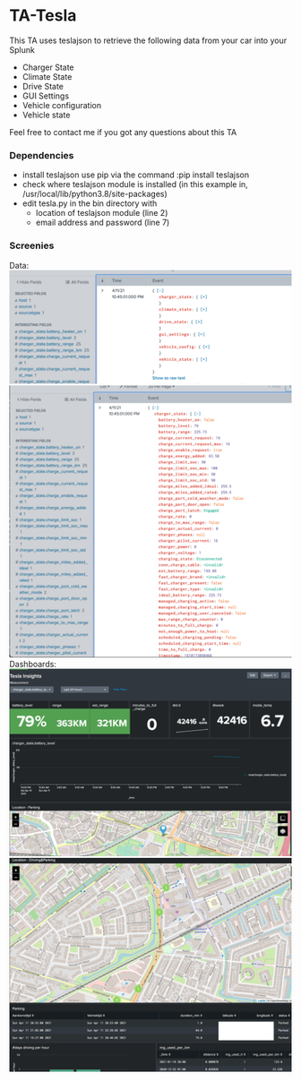 # TA-Tesla
This TA uses teslajson to retrieve the following data from your car into your Splunk
- Charger State
- Climate State
- Drive State
- GUI Settings
- Vehicle configuration
- Vehicle state

Feel free to contact me if you got any questions about this TA

### Dependencies
- install teslajson use pip via the command :pip install teslajson
- check where teslajson module is installed (in this example in, /usr/local/lib/python3.8/site-packages)
- edit tesla.py in the bin directory with
  - location of teslajson module (line 2)
  - email address and password (line 7)


### Screenies
Data:
![Scr. Shot 1](/static/data2.png?raw=true "Data types")
![Scr. Shot 1](/static/data1.png?raw=true "Charging data")
Dashboards:
![Scr. Shot 1](/static/screen1.png?raw=true "Dashboard")
![Scr. Shot 1](/static/screen2.png?raw=true "Dashboard")